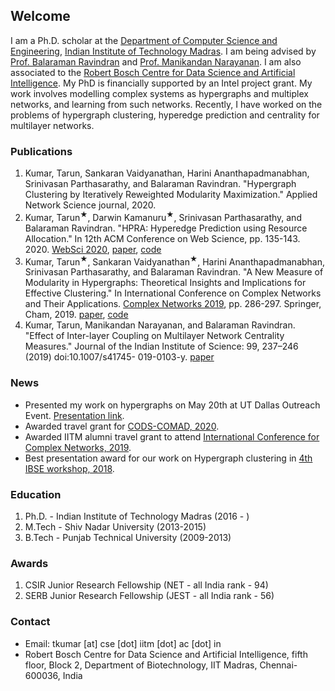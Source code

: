## Welcome
I am a Ph.D. scholar at the [Department of Computer Science and Engineering](https://www.cse.iitm.ac.in/index.php), [Indian Institute of Technology Madras](https://www.iitm.ac.in/). I am being advised by [Prof. Balaraman Ravindran](http://www.cse.iitm.ac.in/~ravi/index.html) and [Prof. Manikandan Narayanan](https://maninarayanan.com/index.html). I am also associated to the [Robert Bosch Centre for Data Science and Artificial Intelligence](https://rbcdsai.iitm.ac.in/). My PhD is financially supported by an Intel project grant.
My work involves modelling complex systems as hypergraphs and multiplex networks, and learning from such networks. Recently, I have worked on the problems of hypergraph clustering, hyperedge prediction and centrality for multilayer networks. 

### Publications
1. Kumar, Tarun, Sankaran Vaidyanathan, Harini Ananthapadmanabhan, Srinivasan Parthasarathy, and Balaraman Ravindran. "Hypergraph Clustering by Iteratively Reweighted Modularity Maximization." Applied Network Science journal, 2020. 
1. Kumar, Tarun<sup>&#9733;</sup>, Darwin Kamanuru<sup>&#9733;</sup>, Srinivasan Parthasarathy, and Balaraman Ravindran. "HPRA: Hyperedge Prediction using Resource Allocation." In 12th ACM Conference on Web Science, pp. 135-143. 2020. [WebSci 2020](https://websci20.webscience.org/), [paper](https://arxiv.org/abs/2006.11070), [code](https://github.com/tarunkumariitm/HyperedgePrediction)
2. Kumar, Tarun<sup>&#9733;</sup>, Sankaran Vaidyanathan<sup>&#9733;</sup>, Harini Ananthapadmanabhan, Srinivasan Parthasarathy, and Balaraman Ravindran. "A New Measure of Modularity in Hypergraphs: Theoretical Insights and Implications for Effective Clustering." In International Conference on Complex Networks and Their Applications. [Complex Networks 2019](https://www.2019.complexnetworks.org/), pp. 286-297. Springer, Cham, 2019. [paper](https://link.springer.com/chapter/10.1007/978-3-030-36687-2_24), [code](https://github.com/tarunkumariitm/IRMM)
3. Kumar, Tarun, Manikandan Narayanan, and Balaraman Ravindran. "Effect of Inter-layer Coupling on Multilayer Network Centrality Measures." Journal of the Indian Institute of Science: 99, 237–246 (2019) doi:10.1007/s41745-
019-0103-y. [paper](https://link.springer.com/article/10.1007/s41745-019-0103-y)


### News
- Presented my work on hypergraphs on May 20th at UT Dallas Outreach Event. [Presentation link](https://us-lti.bbcollab.com/recording/e4a43f2dd83f4a159e224010424e7fdf).
- Awarded travel grant for [CODS-COMAD, 2020](https://cods-comad.in/2020/index.html).
- Awarded IITM alumni travel grant to attend [International Conference for Complex Networks, 2019](https://www.complexnetworks.org/).
- Best presentation award for our work on Hypergraph clustering in [4th IBSE workshop, 2018](https://ibse-iitm.github.io/news/IBSE-workshop-04).


### Education
1. Ph.D. - Indian Institute of Technology Madras (2016 - )
2. M.Tech - Shiv Nadar University (2013-2015)
3. B.Tech - Punjab Technical University (2009-2013)

### Awards
1. CSIR Junior Research Fellowship (NET - all India rank - 94)
2. SERB Junior Research Fellowship (JEST - all India rank - 56)

### Contact
- Email: tkumar [at] cse [dot] iitm [dot] ac [dot] in
- Robert Bosch Centre for Data Science and Artificial Intelligence, fifth floor, Block 2, Department of Biotechnology, IIT Madras, Chennai-600036, India

